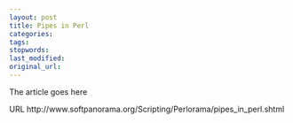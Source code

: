 ```yaml
---
layout: post
title: Pipes in Perl
categories:
tags:
stopwords:
last_modified:
original_url:
---
```


The article goes here

<?xml version="1.0" encoding="UTF-8"?>
<!DOCTYPE plist PUBLIC "-//Apple//DTD PLIST 1.0//EN" "http://www.apple.com/DTDs/PropertyList-1.0.dtd">
<plist version="1.0">
<dict>
	<key>URL</key>
	<string>http://www.softpanorama.org/Scripting/Perlorama/pipes_in_perl.shtml</string>
</dict>
</plist>
